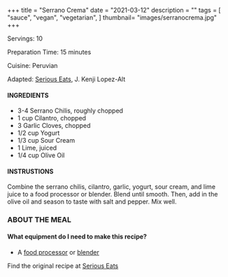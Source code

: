 +++
title = "Serrano Crema"
date = "2021-03-12"
description = ""
tags = [
    "sauce",
    "vegan",
    "vegetarian",
]
thumbnail= "images/serranocrema.jpg"
+++

Servings: 10 <!--more-->

Preparation Time: 15 minutes

Cuisine: Peruvian

Adapted: [Serious Eats](https://www.seriouseats.com/recipes/2017/07/peruvian-style-grilled-chicken-sandwiches-recipe.html), J. Kenji Lopez-Alt

#### INGREDIENTS 

* 3-4 Serrano Chilis, roughly chopped 
* 1 cup Cilantro, chopped 
* 3 Garlic Cloves, chopped 
* 1/2 cup Yogurt 
* 1/3 cup Sour Cream 
* 1 Lime, juiced 
* 1/4 cup Olive Oil 
  
#### INSTRUSTIONS

Combine the serrano chilis, cilantro, garlic, yogurt, sour cream, and lime juice to a food processor or blender. Blend until smooth. Then, add in the olive oil and season to taste with salt and pepper. Mix well. 
 
### ABOUT THE MEAL

#### What equipment do I need to make this recipe?

* A [food processor](https://amzn.to/3vE4gs7) or [blender](https://amzn.to/2RqFDQM) 

Find the original recipe at [Serious Eats](https://www.seriouseats.com/recipes/2017/07/peruvian-style-grilled-chicken-sandwiches-recipe.html)
